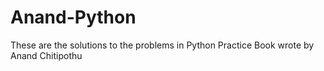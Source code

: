 Anand-Python
============
These are the solutions to the problems in Python Practice Book wrote by Anand Chitipothu
